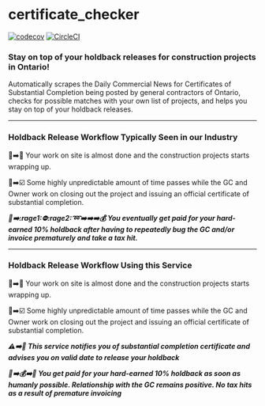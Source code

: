 # certificate_checker 
[![codecov](https://codecov.io/gh/confirmationbias616/certificate_checker/branch/master/graph/badge.svg)](https://codecov.io/gh/confirmationbias616/certificate_checker)
[![CircleCI](https://circleci.com/gh/confirmationbias616/certificate_checker.svg?style=svg)](https://circleci.com/gh/confirmationbias616/certificate_checker)

### Stay on top of your holdback releases for construction projects in Ontario!

Automatically scrapes the Daily Commercial News for Certificates of Substantial Completion being posted by general contractors of Ontario, checks for possible matches with your own list of projects, and helps you stay on top of your holdback releases. 

---
### Holdback Release Workflow Typically Seen in our Industry
:construction::arrow_right::office: Your work on site is almost done and the construction projects starts wrapping up.


:crystal_ball::arrow_right::ballot_box_with_check: Some highly unpredictable amount of time passes while the GC and Owner work on closing out the project and issuing an official certificate of substantial completion.

***:crystal_ball::arrow_right::rage1::no_entry::rage2::loop::arrow_right::arrow_right::arrow_right::moneybag: You eventually get paid for your hard-earned 10% holdback after having to repeatedly bug the GC and/or invoice prematurely and take a tax hit.***

---
### Holdback Release Workflow Using this Service
:construction::arrow_right::office: Your work on site is almost done and the construction projects starts wrapping up.


:crystal_ball::arrow_right::ballot_box_with_check: Some highly unpredictable amount of time passes while the GC and Owner work on closing out the project and issuing an official certificate of substantial completion.


***:warning::arrow_right::date: This service notifies you of substantial completion certificate and advises you on valid date to release your holdback***


***:date::arrow_right::moneybag::arrow_right::tada: You get paid for your hard-earned 10% holdback as soon as humanly possible. Relationship with the GC remains positive. No tax hits as a result of premature invoicing***

